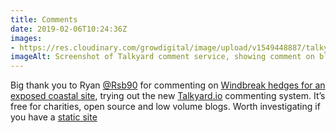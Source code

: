 ```yaml
---
title: Comments
date: 2019-02-06T10:24:36Z
images: 
- https://res.cloudinary.com/growdigital/image/upload/v1549448887/talkyard-190206.png
imageAlt: Screenshot of Talkyard comment service, showing comment on blog
---
```


Big thank you to Ryan [@Rsb90](https://mobile.twitter.com/Rsb90) for commenting on [Windbreak hedges for an exposed coastal site](https://www.forestgarden.wales/blog/windbreak-hedges-exposed-coastal-site/), trying out the new [Talkyard.io](https://www.talkyard.io) commenting system. It’s free for charities, open source and low volume blogs. Worth investigating if you have a [static site](https://www.netlify.com/blog/2016/05/18/9-reasons-your-site-should-be-static/)
